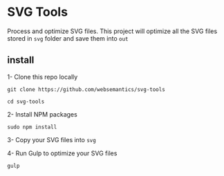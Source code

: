 # SVG Tools
Process and optimize SVG files. This project will optimize all the SVG files stored in `svg` folder and save them into `out`

## install

1- Clone this repo locally

```
git clone https://github.com/websemantics/svg-tools

cd svg-tools
```

2- Install NPM packages

```
sudo npm install
```

3- Copy your SVG files into `svg`

4- Run Gulp to optimize your SVG files

```
gulp
```
